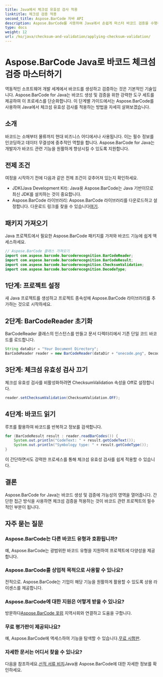 ```yaml
---
title: Java에서 체크섬 유효성 검사 적용
linktitle: 체크섬 검증 적용
second_title: Aspose.BarCode 자바 API
description: Aspose.BarCode를 사용하여 Java에서 손쉽게 마스터 바코드 검증을 수행하세요. 체크섬 유효성 검사를 위한 단계별 가이드입니다. 소프트웨어의 데이터 무결성을 강화하십시오!
type: docs
weight: 12
url: /ko/java/checksum-and-validation/applying-checksum-validation/
---
```

# Aspose.BarCode Java로 바코드 체크섬 검증 마스터하기

역동적인 소프트웨어 개발 세계에서 바코드를 생성하고 검증하는 것은 기본적인 기술입니다. Aspose.BarCode for Java는 바코드 생성 및 검증을 위한 강력한 도구 세트를 제공하여 이 프로세스를 단순화합니다. 이 단계별 가이드에서는 Aspose.BarCode를 사용하여 Java에서 체크섬 유효성 검사를 적용하는 방법을 자세히 살펴보겠습니다.

## 소개

바코드는 소매부터 물류까지 현대 비즈니스 어디에서나 사용됩니다. 이는 필수 정보를 인코딩하고 데이터 무결성에 중추적인 역할을 합니다. Aspose.BarCode for Java는 개발자가 바코드 관련 기능을 원활하게 향상시킬 수 있도록 지원합니다.

## 전제 조건

여정을 시작하기 전에 다음과 같은 전제 조건이 갖추어져 있는지 확인하세요.

- JDK(Java Development Kit): Java용 Aspose.BarCode는 Java 기반이므로 최신 JDK를 설치하는 것이 중요합니다.
-  Aspose.BarCode 라이브러리: Aspose.BarCode 라이브러리를 다운로드하고 설정합니다. 다운로드 링크를 찾을 수 있습니다[여기](https://releases.aspose.com/barcode/java/).

## 패키지 가져오기

Java 프로젝트에서 필요한 Aspose.BarCode 패키지를 가져와 바코드 기능에 쉽게 액세스하세요.

```java
// Aspose.BarCode 클래스 가져오기
import com.aspose.barcode.barcoderecognition.BarCodeReader;
import com.aspose.barcode.barcoderecognition.BarCodeResult;
import com.aspose.barcode.barcoderecognition.ChecksumValidation;
import com.aspose.barcode.barcoderecognition.DecodeType;
```

## 1단계: 프로젝트 설정

새 Java 프로젝트를 생성하고 프로젝트 종속성에 Aspose.BarCode 라이브러리를 추가하는 것으로 시작하세요.

## 2단계: BarCodeReader 초기화

BarCodeReader 클래스의 인스턴스를 만들고 문서 디렉터리에서 기존 단일 코드 바코드를 로드합니다.

```java
String dataDir = "Your Document Directory";
BarCodeReader reader = new BarCodeReader(dataDir + "onecode.png", DecodeType.ONE_CODE);
```

## 3단계: 체크섬 유효성 검사 끄기

체크섬 유효성 검사를 비활성화하려면 ChecksumValidation 속성을 Off로 설정합니다.

```java
reader.setChecksumValidation(ChecksumValidation.OFF);
```

## 4단계: 바코드 읽기

루프를 활용하여 바코드를 반복하고 정보를 검색합니다.

```java
for (BarCodeResult result : reader.readBarCodes()) {
    System.out.println("CodeText: " + result.getCodeText());
    System.out.println("Symbology type: " + result.getCodeType());
}
```

이 간단하면서도 강력한 프로세스를 통해 체크섬 유효성 검사를 쉽게 적용할 수 있습니다.

## 결론

Aspose.BarCode for Java는 바코드 생성 및 검증에 가능성의 영역을 열어줍니다. 간단한 접근 방식을 사용하면 체크섬 검증을 적용하는 것이 바코드 관련 프로젝트의 필수적인 부분이 됩니다.

## 자주 묻는 질문

### Aspose.BarCode는 다른 바코드 유형과 호환됩니까?
예, Aspose.BarCode는 광범위한 바코드 유형을 지원하여 프로젝트에 다양성을 제공합니다.

### Aspose.BarCode를 상업적 목적으로 사용할 수 있나요?
전적으로. Aspose.BarCode는 기업이 해당 기능을 원활하게 활용할 수 있도록 상용 라이센스를 제공합니다.

### Aspose.BarCode에 대한 지원은 어떻게 받을 수 있나요?
 방문하다[Aspose.BarCode 포럼](https://forum.aspose.com/c/barcode/13) 지역사회와 연결하고 도움을 구합니다.

### 무료 평가판이 제공되나요?
 예, Aspose.BarCode에 액세스하여 기능을 탐색할 수 있습니다.[무료 시험판](https://releases.aspose.com/).

### 자세한 문서는 어디서 찾을 수 있나요?
 다음을 참조하세요.[선적 서류 비치](https://reference.aspose.com/barcode/java/)Java용 Aspose.BarCode에 대한 자세한 정보를 확인하세요.

